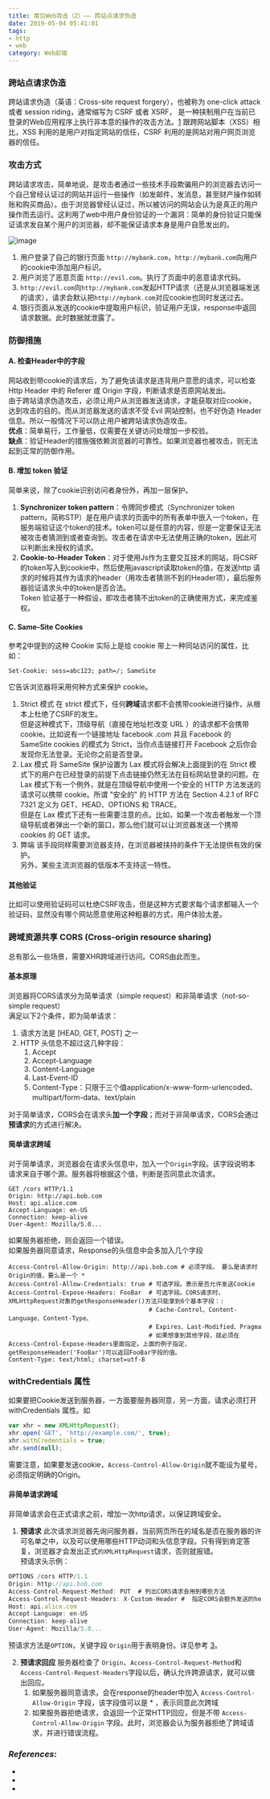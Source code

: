 ```yaml
---
title: 常见Web攻击（2）—— 跨站点请求伪造
date: 2019-05-04 05:41:01
tags:
- http
- web
category: Web前端
---
```


### 跨站点请求伪造
跨站请求伪造（英语：Cross-site request forgery），也被称为 one-click attack 或者 session riding，通常缩写为 CSRF 或者 XSRF， 是一种挟制用户在当前已登录的Web应用程序上执行非本意的操作的攻击方法。[1] 跟跨网站脚本（XSS）相比，XSS 利用的是用户对指定网站的信任，CSRF 利用的是网站对用户网页浏览器的信任。

### 攻击方式
跨站请求攻击，简单地说，是攻击者通过一些技术手段欺骗用户的浏览器去访问一个自己曾经认证过的网站并运行一些操作（如发邮件，发消息，甚至财产操作如转账和购买商品）。由于浏览器曾经认证过，所以被访问的网站会认为是真正的用户操作而去运行。这利用了web中用户身份验证的一个漏洞：简单的身份验证只能保证请求发自某个用户的浏览器，却不能保证请求本身是用户自愿发出的。

![image](https://note.youdao.com/yws/api/personal/file/WEB511b5c9a997d90485ca38ba071cc0dfb?method=download&shareKey=0d98af5eb3871de1f071696651f3a951 "跨站请求伪造")

1. 用户登录了自己的银行页面 `http://mybank.com`，`http://mybank.com`向用户的cookie中添加用户标识。
1. 用户浏览了恶意页面 `http://evil.com`。执行了页面中的恶意请求代码。
1. `http://evil.com`向`http://mybank.com`发起HTTP请求（还是从浏览器端发送的请求），请求会默认把`http://mybank.com`对应cookie也同时发送过去。
1. 银行页面从发送的cookie中提取用户标识，验证用户无误，response中返回请求数据。此时数据就泄露了。

### 防御措施

#### A. 检查Header中的字段
网站收到带cookie的请求后，为了避免该请求是违背用户意愿的请求，可以检查 Http Header 中的 Referer 或 Origin 
字段，判断请求是否原网站发出。   
由于跨站请求伪造攻击，必须让用户从浏览器发送请求，才能获取对应cookie，达到攻击的目的。而从浏览器发送的请求不受 Evil 网站控制，也不好伪造 Header 
信息。所以一般情况下可以防止用户被跨站请求伪造攻击。   
**优点**：简单易行，工作量低，仅需要在关键访问处增加一步校验。   
**缺点**：验证Header的措施强依赖浏览器的可靠性。如果浏览器也被攻击，则无法起到正常的防御作用。

#### B. 增加 token 验证
简单来说，除了cookie识别访问者身份外，再加一层保护。
1. **Synchronizer token pattern**：令牌同步模式（Synchronizer token pattern，简称STP）是在用户请求的页面中的所有表单中嵌入一个token，在服务端验证这个token的技术。token可以是任意的内容，但是一定要保证无法被攻击者猜测到或者查询到。攻击者在请求中无法使用正确的token，因此可以判断出未授权的请求。
1. **Cookie-to-Header Token**：对于使用Js作为主要交互技术的网站，将CSRF的token写入到cookie中，然后使用javascript读取token的值，在发送http
请求的时候将其作为请求的header（用攻击者猜测不到的Header项），最后服务器验证请求头中的token是否合法。   
Token 验证基于一种假设，即攻击者猜不出token的正确使用方式，来完成鉴权。

#### C. Same-Site Cookies
参考[2]中提到的这种 Cookie 实际上是给 cookie 带上一种同站访问的属性，比如：
```
Set-Cookie: sess=abc123; path=/; SameSite
```
它告诉浏览器将采用何种方式来保护 cookie。
1. Strict 模式
在 strict 模式下，任何**跨域**请求都不会携带cookie进行操作，从根本上杜绝了CSRF的发生。   
但是这种模式下，顶级导航（直接在地址栏改变 URL ）的请求都不会携带 cookie。比如说有一个链接地址 facebook
.com 并且 Facebook 的 SameSite cookies 的模式为 Strict，当你点击链接打开 Facebook 之后你会发现你无法登录。无论你之前是否登录。
2. Lax 模式
将 SameSite 保护设置为 Lax 模式将会解决上面提到的在 Strict 模式下的用户在已经登录的前提下点击链接仍然无法在目标网站登录的问题。在 Lax 模式下有一个例外，就是在顶级导航中使用一个安全的 HTTP 方法发送的请求可以携带 cookie。所谓 "安全的" 的 HTTP 方法在 Section 4.2.1 of RFC 7321 定义为 GET、HEAD、OPTIONS 和 TRACE。   
但是在 Lax 模式下还有一些需要注意的点。比如，如果一个攻击者触发一个顶级导航或者弹出一个新的窗口，那么他们就可以让浏览器发送一个携带 cookies 的 GET 请求。
3. 弊端
该手段同样需要浏览器支持，在浏览器被挟持的条件下无法提供有效的保护。   
另外，某些主流浏览器的低版本不支持这一特性。

#### 其他验证
比如可以使用验证码可以杜绝CSRF攻击，但是这种方式要求每个请求都输入一个验证码，显然没有哪个网站愿意使用这种粗暴的方式，用户体验太差。

### 跨域资源共享 CORS (Cross-origin resource sharing)
总有那么一些场景，需要XHR跨域进行访问。CORS由此而生。
#### 基本原理
浏览器将CORS请求分为简单请求（simple request）和非简单请求（not-so-simple request）   
满足以下2个条件，即为简单请求：
1. 请求方法是 [HEAD, GET, POST] 之一
1. HTTP 头信息不超过这几种字段：
    1. Accept
    2. Accept-Language
    3. Content-Language
    4. Last-Event-ID
    5. Content-Type：只限于三个值application/x-www-form-urlencoded、multipart/form-data、text/plain
    
对于简单请求，CORS会在请求头**加一个字段**；而对于非简单请求，CORS会通过**预请求**的方式进行解决。
    
#### 简单请求跨域
对于简单请求，浏览器会在请求头信息中，加入一个`Origin`字段。该字段说明本请求来自于哪个源。服务器将根据这个值，判断是否同意此次请求。
```
GET /cors HTTP/1.1
Origin: http://api.bob.com
Host: api.alice.com
Accept-Language: en-US
Connection: keep-alive
User-Agent: Mozilla/5.0...
```
如果服务器拒绝，则会返回一个错误。   
如果服务器同意请求，Response的头信息中会多加入几个字段
```
Access-Control-Allow-Origin: http://api.bob.com # 必须字段。 要么是请求时Origin的值，要么是一个 *
Access-Control-Allow-Credentials: true # 可选字段。表示是否允许发送Cookie
Access-Control-Expose-Headers: FooBar  # 可选字段。CORS请求时，XMLHttpRequest对象的getResponseHeader()方法只能拿到6个基本字段：:
                                       # Cache-Control、Content-Language、Content-Type、
                                       # Expires、Last-Modified、Pragma
                                       # 如果想拿到其他字段，就必须在Access-Control-Expose-Headers里面指定。上面的例子指定，getResponseHeader('FooBar')可以返回FooBar字段的值。
Content-Type: text/html; charset=utf-8
```
### withCredentials 属性
如果要把Cookie发送到服务器，一方面要服务器同意，另一方面，请求必须打开 withCredentials 属性。如
```javascript
var xhr = new XMLHttpRequest();
xhr.open('GET', 'http://example.com/', true);
xhr.withCredentials = true;
xhr.send(null);
```
需要注意，如果要发送cookie，`Access-Control-Allow-Origin`就不能设为星号，必须指定明确的Origin。

#### 非简单请求跨域
非简单请求会在正式请求之前，增加一次http请求，以保证跨域安全。
1. **预请求**
此次请求浏览器先询问服务器，当前网页所在的域名是否在服务器的许可名单之中，以及可以使用哪些HTTP动词和头信息字段。只有得到肯定答复，浏览器才会发出正式`的XMLHttpRequest`请求，否则就报错。   
预请求头示例：
```javascript
OPTIONS /cors HTTP/1.1
Origin: http://api.bob.com
Access-Control-Request-Method: PUT  # 列出CORS请求会用到哪些方法
Access-Control-Request-Headers: X-Custom-Header #  指定CORS会额外发送的header字段
Host: api.alice.com
Accept-Language: en-US
Connection: keep-alive
User-Agent: Mozilla/5.0...
```
预请求方法是`OPTION`，关键字段 `Origin`用于表明身份。详见参考 [3]。

2. **预请求回应**
服务器检查了 `Origin`、`Access-Control-Request-Method`和`Access-Control-Request-Headers`字段以后，确认允许跨源请求，就可以做出回应。
    1. 如果服务器同意请求，会在response的header中加入 `Access-Control-Allow-Origin` 字段，该字段值可以是 * ，表示同意此次跨域
    2. 如果服务器拒绝请求，会返回一个正常HTTP回应，但是不带 `Access-Control-Allow-Origin` 字段。此时，浏览器会认为服务器拒绝了跨域请求，并进行错误流程。

### _References_:
- [1]: [防范CSRF跨站请求伪造](https://segmentfault.com/a/1190000008505616)
- [2]: [跨站请求伪造已死（译）](https://juejin.im/post/58c669b6a22b9d0058b3c630)
- [3]: [阮一峰-CORS跨域](http://www.ruanyifeng.com/blog/2016/04/cors.html)